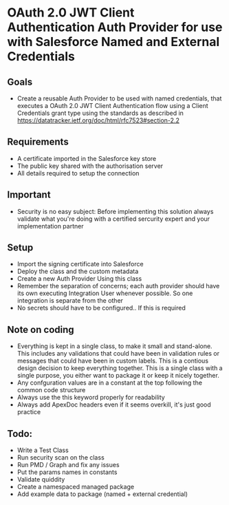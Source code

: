 # OAuth 2.0 JWT Client Authentication Auth Provider for use with Salesforce Named and External Credentials
## Goals
- Create a reusable Auth Provider to be used with named credentials, that executes a OAuth 2.0 JWT Client Authentication flow using a Client Credentials grant type using the standards as described in https://datatracker.ietf.org/doc/html/rfc7523#section-2.2

## Requirements
- A certificate imported in the Salesforce key store 
- The public key shared with the authorisation server 
- All details required to setup the connection

## Important
- Security is no easy subject: Before implementing this solution always validate what you're doing with a certified sercurity expert and your implementation partner

## Setup
- Import the signing certificate into Salesforce
- Deploy the class and the custom metadata
- Create a new Auth Provider Using this class
- Remember the separation of concerns; each auth provider should have its own executing Integration User whenever possible. So one integration is separate from the other
- No secrets should have to be configured.. If this is required

## Note on coding
- Everything is kept in a single class, to make it small and stand-alone. This includes any validations that could have been in validation rules or messages that could have been in custom labels. This is a contious design decision to keep everything together.
This is a single class with a single purpose, you either want to package it or keep it nicely together.
- Any confguration values are in a constant at the top following the common code structure
- Always use the this keyword properly for readability
- Always add ApexDoc headers even if it seems overkill, it's just good practice
	
## Todo: 
- Write a Test Class
- Run security scan on the class
- Run PMD / Graph and fix any issues
- Put the params names in constants
- Validate quiddity
- Create a namespaced managed package
- Add example data to package (named + external credential)
